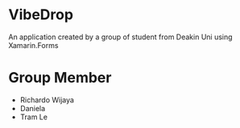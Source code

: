 # VibeDrop
An application created by a group of student from Deakin Uni using Xamarin.Forms

# Group Member
- Richardo Wijaya
- Daniela
- Tram Le
